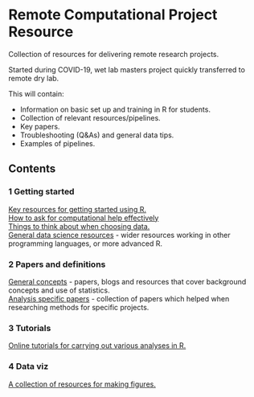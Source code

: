 # Remote Computational Project Resource

Collection of resources for delivering remote research projects.

Started during COVID-19, wet lab masters project quickly transferred to remote dry lab.

This will contain:

* Information on basic set up and training in R for students.
* Collection of relevant resources/pipelines.
* Key papers.
* Troubleshooting (Q&As) and general data tips.
* Examples of pipelines.

## Contents

### 1 Getting started

[Key resources for getting started using R.](1_Getting_started/Key_R_resources.md)  
[How to ask for computational help effectively](1_Getting_started/How_to_ask_for_help.md)  
[Things to think about when choosing data.](1_Getting_started/Finding_your_data.md)  
[General data science resources](1_Getting_started/General_data_science_resources.md) - wider resources working in other programming languages, or more advanced R.  

### 2 Papers and definitions

[General concepts](2_Papers_and_definitions/General_concepts.md) - papers, blogs and resources that cover background concepts and use of statistics.  
[Analysis specific papers](2_Papers_and_definitions/Analysis_specific_papers.md) - collection of papers which helped when researching methods for specific projects.  

### 3 Tutorials

[Online tutorials for carrying out various analyses in R.](3_Tutorials/Online_tutorials.md)  

### 4 Data viz

[A collection of resources for making figures.](4_Data_viz/Resources_for_figures.md)
